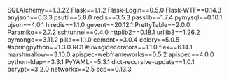 SQLAlchemy==1.3.22
Flask==1.1.2
Flask-Login==0.5.0
Flask-WTF==0.14.3
anyjson==0.3.3
psutil==5.8.0
redis==3.5.3
passlib==1.7.4
pymysql==0.10.1
ujson==4.0.1
hiredis==1.1.0
gevent==20.12.1
PrettyTable==2.0.0
Paramiko==2.7.2
sshtunnel==0.4.0
httplib2==0.18.1
urllib3==1.26.2
pymongo==3.11.2
pika==1.1.0
cement==3.0.4
celery==5.0.5
#springpython==1.3.0.RC1
#uwsgidecorators==1.1.0
flex==6.14.1
marshmallow==3.10.0
apispec-webframeworks==0.5.2
apispec==4.0.0
python-ldap==3.3.1
PyYAML==5.3.1
dict-recursive-update==1.0.1
bcrypt==3.2.0
networkx==2.5
scp==0.13.3